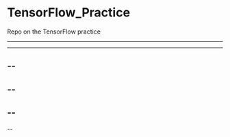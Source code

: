 # TensorFlow_Practice

Repo on the TensorFlow practice

----
-----
--
----
--
--------------
--
--
--
